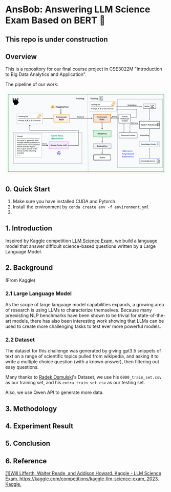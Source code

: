 # AnsBob:  Answering LLM Science Exam Based on BERT 📝
## This repo is under construction

## Overview
This is a repository for our final course project in CSE3022M "Introduction to Big Data Analytics and Application".

The pipeline of our work:

![figure 1](./asset/pipeline.png)

## 0. Quick Start
1. Make sure you have installed CUDA and Pytorch.
2. Install the environment by ``conda create env -f environment.yml``
3. 
## 1. Introduction
Inspired by Kaggle competition [LLM Science Exam](https://www.kaggle.com/competitions/kaggle-llm-science-exam), we build a language model that answer difficult science-based questions written by a Large Language Model.

## 2. Background
(From Kaggle)
### 2.1 Large Language Model
As the scope of large language model capabilities expands, a growing area of research is using LLMs to characterize themselves. Because many preexisting NLP benchmarks have been shown to be trivial for state-of-the-art models, there has also been interesting work showing that LLMs can be used to create more challenging tasks to test ever more powerful models.

### 2.2 Dataset
The dataset for this challenge was generated by giving gpt3.5 snippets of text on a range of scientific topics pulled from wikipedia, and asking it to write a multiple choice question (with a known answer), then filtering out easy questions.

Many thanks to [Radek Osmulski](https://www.kaggle.com/datasets/radek1/additional-train-data-for-llm-science-exam/data?select=6000_train_examples.csv)'s Dataset, we use his ``6000_train_set.csv`` as our training set, and his ``extra_train_set.csv`` as our testing set.

Also, we use Qwen API to generate more data.

## 3. Methodology

## 4. Experiment Result

## 5. Conclusion

## 6. Reference
[[1]Will Lifferth, Walter Reade, and Addison Howard. Kaggle - LLM Science Exam. https://kaggle.com/competitions/kaggle-llm-science-exam, 2023. Kaggle.](www.kaggle.com/competitions/kaggle-llm-science-exam/overview/$citation)